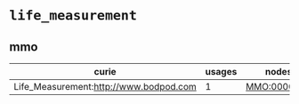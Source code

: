 # `life_measurement`

## mmo

| curie                                  |   usages | nodes                                                     |
|----------------------------------------|----------|-----------------------------------------------------------|
| Life_Measurement:http://www.bodpod.com |        1 | [MMO:0000130](http://purl.obolibrary.org/obo/MMO_0000130) |

